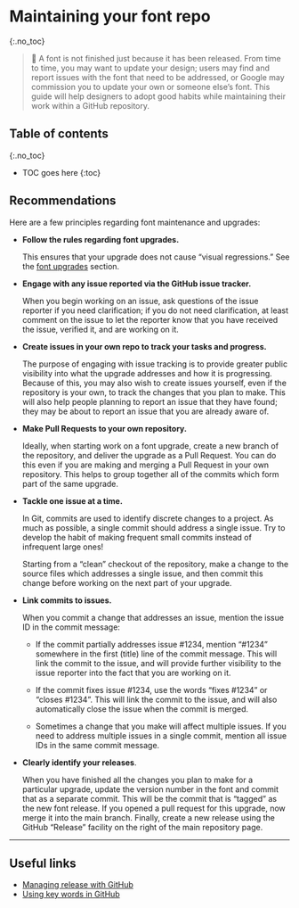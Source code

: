 # Maintaining your font repo
{:.no_toc}

> <span class="icon">🐰</span>  A font is not finished just because it has been released. From time to time, you may want to update your design; users may find and report issues with the font that need to be addressed, or Google may commission you to update your own or someone else’s font.
> This guide will help designers to adopt good habits while maintaining their work within a GitHub repository.
</div>

## Table of contents
{:.no_toc}
* TOC goes here
{:toc}

## Recommendations

Here are a few principles regarding font maintenance and upgrades:

-   **Follow the rules regarding font upgrades.**

    This ensures that your upgrade does not cause “visual regressions.” See the [font upgrades](onboarding.md) section.
-   **Engage with any issue reported via the GitHub issue tracker.**

    When you begin working on an issue, ask questions of the issue reporter if you need clarification; if you do not need clarification, at least comment on the issue to let the reporter know that you have received the issue, verified it, and are working on it.
-   **Create issues in your own repo to track your tasks and progress.**

    The purpose of engaging with issue tracking is to provide greater public visibility into what the upgrade addresses and how it is progressing. Because of this, you may also wish to create issues yourself, even if the repository is your own, to track the changes that you plan to make. This will also help people planning to report an issue that they have found; they may be about to report an issue that you are already aware of.
-   **Make Pull Requests to your own repository.**

    Ideally, when starting work on a font upgrade, create a new branch of the repository, and deliver the upgrade as a Pull Request. You can do this even if you are making and merging a Pull Request in your own repository. This helps to group together all of the commits which form part of the same upgrade.
-   **Tackle one issue at a time.**

    In Git, commits are used to identify discrete changes to a project. As much as possible, a single commit should address a single issue. Try to develop the habit of making frequent small commits instead of infrequent large ones!

    Starting from a “clean” checkout of the repository, make a change to the source files which addresses a single issue, and then commit this change before working on the next part of your upgrade.
-   **Link commits to issues.**

    When you commit a change that addresses an issue, mention the issue ID in the commit message:

    -   If the commit partially addresses issue \#1234, mention “#1234” somewhere in the first (title) line of the commit message. This will link the commit to the issue, and will provide further visibility to the issue reporter into the fact that you are working on it.

    

    -   If the commit fixes issue \#1234, use the words “fixes \#1234” or “closes \#1234”. This will link the commit to the issue, and will also automatically close the issue when the commit is merged.

    

    -   Sometimes a change that you make will affect multiple issues. If you need to address multiple issues in a single commit, mention all issue IDs in the same commit message.
-   **Clearly identify your releases**.

    When you have finished all the changes you plan to make for a particular upgrade, update the version number in the font and commit that as a separate commit. This will be the commit that is “tagged” as the new font release. If you opened a pull request for this upgrade, now merge it into the main branch. Finally, create a new release using the GitHub “Release” facility on the right of the main repository page.

------------------------------------------------------------------------

## Useful links

-   [Managing release with GitHub](https://docs.github.com/en/repositories/releasing-projects-on-github/managing-releases-in-a-repository)
-   [Using key words in GitHub](https://docs.github.com/en/issues/tracking-your-work-with-issues/linking-a-pull-request-to-an-issue)
